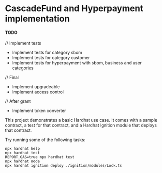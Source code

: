 # CascadeFund and Hyperpayment implementation

#### TODO
// Implement tests
- Implement tests for category sbom
- Implement tests for category customer
- Implement tests for hyperpayment with sbom, business and user categories

// Final
- Implement upgradeable
- Implement access control

// After grant
- Implement token converter

This project demonstrates a basic Hardhat use case. It comes with a sample contract, a test for that contract, and a Hardhat Ignition module that deploys that contract.

Try running some of the following tasks:

```shell
npx hardhat help
npx hardhat test
REPORT_GAS=true npx hardhat test
npx hardhat node
npx hardhat ignition deploy ./ignition/modules/Lock.ts
```
